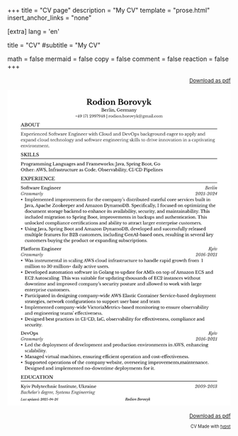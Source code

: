 +++
title = "CV page"
description = "My CV"
template = "prose.html"
insert_anchor_links = "none"

[extra]
lang = 'en'

title = "CV"
#subtitle = "My CV"

math = false
mermaid = false
copy = false
comment = false
reaction = false
+++



<div style="text-align: right">
  <small>

[Download as pdf](/img/cv.pdf)
  </small>
</div>

![cv](/img/cv.svg)

<div style="text-align: right">
  <small>

[Download as pdf](/img/cv.pdf)

<sub>

CV Made with [typst]("https://typst.app")

</sub>

  </small>
</div>

